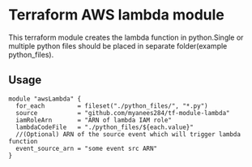 # Terraform AWS lambda module
This terraform module creates the lambda function in python.Single or multiple python files should be placed in separate folder(example python_files).
## Usage
~~~
module "awsLambda" {
  for_each         = fileset("./python_files/", "*.py")
  source           = "github.com/myanees284/tf-module-lambda"
  iamRoleArn       = "ARN of lambda IAM role"
  lambdaCodeFile   = "./python_files/${each.value}"
  //(Optional) ARN of the source event which will trigger lambda function
  event_source_arn = "some event src ARN"
}
~~~
